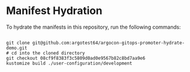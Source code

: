 
# Manifest Hydration

To hydrate the manifests in this repository, run the following commands:

```shell

git clone git@github.com:argotest64/argocon-gitops-promoter-hydrate-demo.git
# cd into the cloned directory
git checkout 08cf9f8383f3c5809d0ad0e9567b82c8bd7aa9e6
kustomize build ./user-configuration/development
```